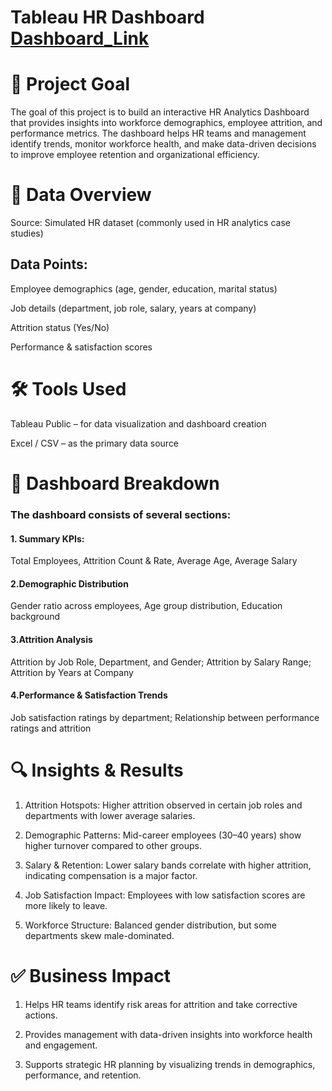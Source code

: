# Tableau HR Dashboard [Dashboard_Link](https://public.tableau.com/views/HR_dashboard_17542503525620/HRSummary?:language=en-GB&:sid=&:redirect=auth&:display_count=n&:origin=viz_share_link)

# 🚀 Project Goal

The goal of this project is to build an interactive HR Analytics Dashboard that provides insights into workforce demographics, employee attrition, and performance metrics. The dashboard helps HR teams and management identify trends, monitor workforce health, and make data-driven decisions to improve employee retention and organizational efficiency.

# 📂 Data Overview

Source: Simulated HR dataset (commonly used in HR analytics case studies)

## Data Points:

Employee demographics (age, gender, education, marital status)

Job details (department, job role, salary, years at company)

Attrition status (Yes/No)

Performance & satisfaction scores

# 🛠️ Tools Used

Tableau Public – for data visualization and dashboard creation

Excel / CSV – as the primary data source


# 📑 Dashboard Breakdown

### The dashboard consists of several sections:

#### 1. Summary KPIs: 

Total Employees,
Attrition Count & Rate,
Average Age,
Average Salary

#### 2.Demographic Distribution
Gender ratio across employees,
Age group distribution,
Education background

#### 3.Attrition Analysis

Attrition by Job Role, Department, and Gender;
Attrition by Salary Range;
Attrition by Years at Company

#### 4.Performance & Satisfaction Trends

Job satisfaction ratings by department;
Relationship between performance ratings and attrition

# 🔍 Insights & Results

1. Attrition Hotspots: Higher attrition observed in certain job roles and departments with lower average salaries.

2. Demographic Patterns: Mid-career employees (30–40 years) show higher turnover compared to other groups.

3. Salary & Retention: Lower salary bands correlate with higher attrition, indicating compensation is a major factor.

4. Job Satisfaction Impact: Employees with low satisfaction scores are more likely to leave.

5. Workforce Structure: Balanced gender distribution, but some departments skew male-dominated.

# ✅ Business Impact

1. Helps HR teams identify risk areas for attrition and take corrective actions.

2. Provides management with data-driven insights into workforce health and engagement.

3. Supports strategic HR planning by visualizing trends in demographics, performance, and retention.
   
